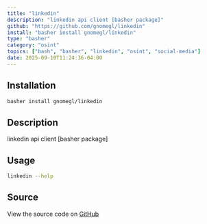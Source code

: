 ```yaml
---
title: "linkedin"
description: "linkedin api client [basher package]"
github: "https://github.com/gnomegl/linkedin"
install: "basher install gnomegl/linkedin"
type: "basher"
category: "osint"
topics: ["bash", "basher", "linkedin", "osint", "social-media"]
date: 2025-09-10T11:24:36-04:00
---
```


## Installation

```bash
basher install gnomegl/linkedin
```

## Description

linkedin api client [basher package]

## Usage

```bash
linkedin --help
```

## Source

View the source code on [GitHub](https://github.com/gnomegl/linkedin)
